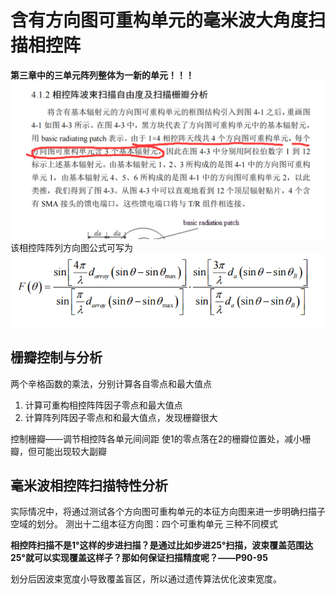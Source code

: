 # 含有方向图可重构单元的毫米波大角度扫描相控阵

**第三章中的三单元阵列整体为一新的单元！！！**
![三单元阵列整体为一新的单元](/imgs/2023-10-12/YBdTtS6rxBl4a3rc.png)
该相控阵阵列方向图公式可写为
![该相控阵阵列方向图公式](/imgs/2023-10-13/6viyTdQNb2OCXM6p.png)

## 栅瓣控制与分析
两个辛格函数的乘法，分别计算各自零点和最大值点
1. 计算可重构相控阵阵因子零点和最大值点
2. 计算阵列阵因子零点和和最大值点，发现栅瓣很大

控制栅瓣——调节相控阵各单元间间距
使1的零点落在2的栅瓣位置处，减小栅瓣，但可能出现较大副瓣

## 毫米波相控阵扫描特性分析
实际情况中，将通过测试各个方向图可重构单元的本征方向图来进一步明确扫描子空域的划分。
测出十二组本征方向图：四个可重构单元 三种不同模式

**相控阵扫描不是1°这样的步进扫描？是通过比如步进25°扫描，波束覆盖范围达25°就可以实现覆盖这样子？那如何保证扫描精度呢？——P90-95**

划分后因波束宽度小导致覆盖盲区，所以通过遗传算法优化波束宽度。
<!--stackedit_data:
eyJoaXN0b3J5IjpbLTE0NTY0MjQ1OTAsMjAwNjY0MDg4OSwtMz
U0MTc2MzE4LDY3NjI4NDY5NSwtMjAyNjg0ODUyNV19
-->